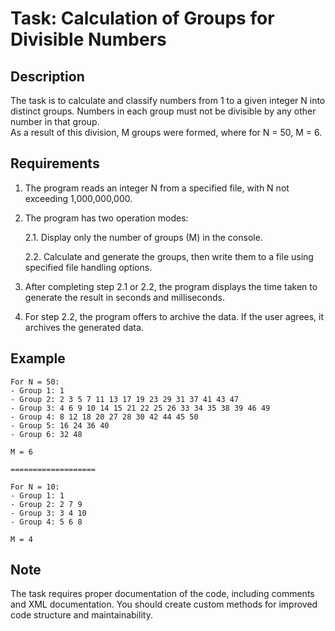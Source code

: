 # Task: Calculation of Groups for Divisible Numbers

## Description

The task is to calculate and classify numbers from 1 to a given integer N into distinct groups. Numbers in each group must not be divisible by any other number in that group.  
As a result of this division, M groups were formed, where for N = 50, M = 6.

## Requirements

1. The program reads an integer N from a specified file, with N not exceeding 1,000,000,000.

2. The program has two operation modes:

   2.1. Display only the number of groups (M) in the console.

   2.2. Calculate and generate the groups, then write them to a file using specified file handling options.

3. After completing step 2.1 or 2.2, the program displays the time taken to generate the result in seconds and milliseconds.

4. For step 2.2, the program offers to archive the data. If the user agrees, it archives the generated data.

## Example

```
For N = 50:
- Group 1: 1
- Group 2: 2 3 5 7 11 13 17 19 23 29 31 37 41 43 47
- Group 3: 4 6 9 10 14 15 21 22 25 26 33 34 35 38 39 46 49
- Group 4: 8 12 18 20 27 28 30 42 44 45 50
- Group 5: 16 24 36 40
- Group 6: 32 48

M = 6

===================

For N = 10:
- Group 1: 1
- Group 2: 2 7 9
- Group 3: 3 4 10
- Group 4: 5 6 8

M = 4

```
## Note

The task requires proper documentation of the code, including comments and XML documentation. You should create custom methods for improved code structure and maintainability.
